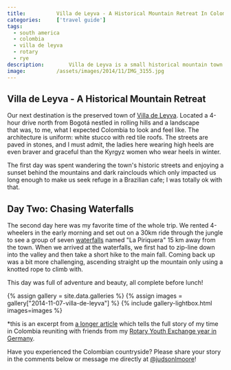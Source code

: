 ```yaml
---
title:			Villa de Leyva - A Historical Mountain Retreat In Colombia
categories:		['travel guide']
tags:
  - south america
  - colombia
  - villa de leyva
  - rotary
  - rye
description:		Villa de Leyva is a small historical mountain town in Colombia with beautiful architecture, adventure tourism galore, and waterfalls everywhere.
image:			/assets/images/2014/11/IMG_3155.jpg
---
```


## Villa de Leyva - A Historical Mountain Retreat

Our next destination is the preserved town of [Villa de Leyva](https://en.wikipedia.org/wiki/Villa_de_Leyva). Located a 4-hour drive north from Bogotá nestled in rolling hills and a landscape that was, to me, what I expected Colombia to look and feel like. The architecture is uniform: white stucco with red tile roofs. The streets are paved in stones, and I must admit, the ladies here wearing high heels are even braver and graceful than the Kyrgyz women who wear heels in winter.

The first day was spent wandering the town's historic streets and enjoying a sunset behind the mountains and dark rainclouds which only impacted us long enough to make us seek refuge in a Brazilian cafe; I was totally ok with that.

## Day Two: Chasing Waterfalls

The second day here was my favorite time of the whole trip. We rented 4-wheelers in the early morning and set out on a 30km ride through the jungle to see a group of seven [waterfalls](https://en.wikipedia.org/wiki/Waterfall) named "La Piriquera" 15 km away from the town. When we arrived at the waterfalls, we first had to zip-line down into the valley and then take a short hike to the main fall. Coming back up was a bit more challenging, ascending straight up the mountain only using a knotted rope to climb with.

This day was full of adventure and beauty, all complete before lunch!

{% assign gallery = site.data.galleries %}
{% assign images = gallery["2014-11-07-villa-de-leyva"] %}
{% include gallery-lightbox.html images=images %}

\*this is an excerpt from [a longer article](/colombia-new-germany/) which tells the full story of my time in Colombia reuniting with friends from my [Rotary Youth Exchange year in Germany](/germany-travel-guide/).

Have you experienced the Colombian countryside? Please share your story in the comments below or message me directly at [@judsonlmoore](https://twitter.com/judsonlmoore)!
